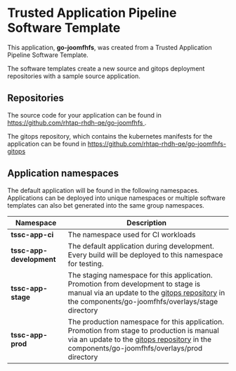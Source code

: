 # Trusted Application Pipeline Software Template

This application, **go-joomfhfs**, was created from a Trusted Application Pipeline Software Template.

The software templates create a new source and gitops deployment repositories with a sample source application. 

## Repositories

The source code for your application can be found in [https://github.com/rhtap-rhdh-qe/go-joomfhfs ](https://github.com/rhtap-rhdh-qe/go-joomfhfs ).
 
The gitops repository, which contains the kubernetes manifests for the application can be found in 
[https://github.com/rhtap-rhdh-qe/go-joomfhfs-gitops ](https://github.com/rhtap-rhdh-qe/go-joomfhfs-gitops ) 

## Application namespaces 

The default application will be found in the following namespaces. Applications can be deployed into unique namespaces or multiple software templates can also bet generated into the same group namespaces.  

|  Namespace   |  Description   |  
| -------- | -------- |
| **tssc-app-ci** | The namespace used for CI workloads |
| **tssc-app-development** | The default application during development. Every build will be deployed to this namespace for testing. |
| **tssc-app-stage** | The staging namespace for this application. Promotion from development to stage is manual via an update to the [gitops repository](https://github.com/rhtap-rhdh-qe/go-joomfhfs-gitops ) in the components/go-joomfhfs/overlays/stage directory |
| **tssc-app-prod** | The production namespace for this application. Promotion from stage to production is manual via an update to the [gitops repository](https://github.com/rhtap-rhdh-qe/go-joomfhfs-gitops ) in the components/go-joomfhfs/overlays/prod directory |